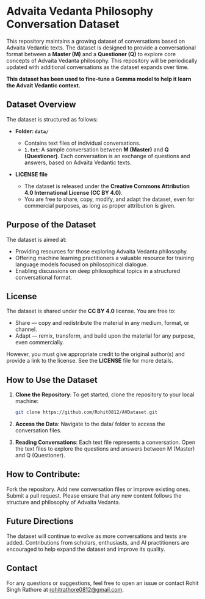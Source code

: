 # Advaita Vedanta Philosophy Conversation Dataset

This repository maintains a growing dataset of conversations based on Advaita Vedantic texts. The dataset is designed to provide a conversational format between a **Master (M)** and a **Questioner (Q)** to explore core concepts of Advaita Vedanta philosophy. This repository will be periodically updated with additional conversations as the dataset expands over time. 

**This dataset has been used to fine-tune a Gemma model to help it learn the Advait Vedantic context.**

## Dataset Overview

The dataset is structured as follows:

- **Folder: `data/`**
  - Contains text files of individual conversations.
  - **`1.txt`**: A sample conversation between **M (Master)** and **Q (Questioner)**. Each conversation is an exchange of questions and answers, based on Advaita Vedantic texts.

- **LICENSE file**
  - The dataset is released under the **Creative Commons Attribution 4.0 International License (CC BY 4.0)**.
  - You are free to share, copy, modify, and adapt the dataset, even for commercial purposes, as long as proper attribution is given.

## Purpose of the Dataset

The dataset is aimed at:
- Providing resources for those exploring Advaita Vedanta philosophy.
- Offering machine learning practitioners a valuable resource for training language models focused on philosophical dialogue.
- Enabling discussions on deep philosophical topics in a structured conversational format.

## License

The dataset is shared under the **CC BY 4.0** license. You are free to:

- Share — copy and redistribute the material in any medium, format, or channel.
- Adapt — remix, transform, and build upon the material for any purpose, even commercially.
  
However, you must give appropriate credit to the original author(s) and provide a link to the license. See the **LICENSE** file for more details.

## How to Use the Dataset

1. **Clone the Repository**:
   To get started, clone the repository to your local machine:
   ```bash
   git clone https://github.com/Rohit0812/AVDataset.git

2. **Access the Data**: Navigate to the data/ folder to access the conversation files.

3. **Reading Conversations**: Each text file represents a conversation. Open the text files to explore the questions and answers between M (Master) and Q (Questioner).

## How to Contribute:
Fork the repository.
Add new conversation files or improve existing ones.
Submit a pull request.
Please ensure that any new content follows the structure and philosophy of Advaita Vedanta.

## Future Directions
The dataset will continue to evolve as more conversations and texts are added. Contributions from scholars, enthusiasts, and AI practitioners are encouraged to help expand the dataset and improve its quality.

## Contact
For any questions or suggestions, feel free to open an issue or contact Rohit Singh Rathore at rohitrathore0812@gmail.com.
